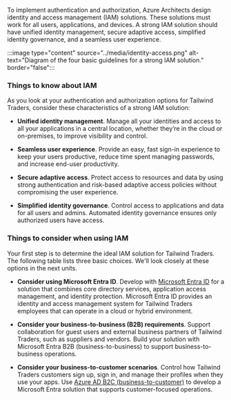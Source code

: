 To implement authentication and authorization, Azure Architects design identity and access management (IAM) solutions. These solutions must work for all users, applications, and devices. A strong IAM solution should have unified identity management, secure adaptive access, simplified identity governance, and a seamless user experience.

:::image type="content" source="../media/identity-access.png" alt-text="Diagram of the four basic guidelines for a strong IAM solution." border="false":::

### Things to know about IAM

As you look at your authentication and authorization options for Tailwind Traders, consider these characteristics of a strong IAM solution:

- **Unified identity management**. Manage all your identities and access to all your applications in a central location, whether they’re in the cloud or on-premises, to improve visibility and control.

- **Seamless user experience**. Provide an easy, fast sign-in experience to keep your users productive, reduce time spent managing passwords, and increase end-user productivity.

- **Secure adaptive access**. Protect access to resources and data by using strong authentication and risk-based adaptive access policies without compromising the user experience.

- **Simplified identity governance**. Control access to applications and data for all users and admins. Automated identity governance ensures only authorized users have access.

### Things to consider when using IAM

Your first step is to determine the ideal IAM solution for Tailwind Traders. The following table lists three basic choices. We'll look closely at these options in the next units.

- **Consider using Microsoft Entra ID**. Develop with [Microsoft Entra ID](https://azure.microsoft.com/services/active-directory/) for a solution that combines core directory services, application access management, and identity protection. Microsoft Entra ID provides an identity and access management system for Tailwind Traders employees that can operate in a cloud or hybrid environment.

- **Consider your business-to-business (B2B) requirements**. Support collaboration for guest users and external business partners of Tailwind Traders, such as suppliers and vendors. Build your solution with Microsoft Entra B2B (business-to-business) to support business-to-business operations.

- **Consider your business-to-customer scenarios**. Control how Tailwind Traders customers sign up, sign in, and manage their profiles when they use your apps. Use [Azure AD B2C (business-to-customer)](/azure/active-directory-b2c/overview) to develop a Microsoft Entra solution that supports customer-focused operations.
